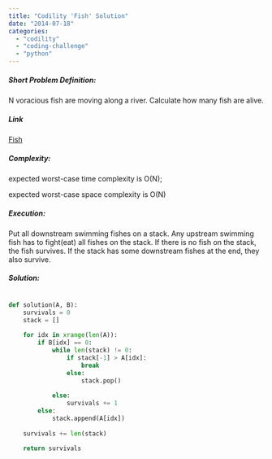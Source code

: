 ```yaml
---
title: "Codility 'Fish' Solution"
date: "2014-07-18"
categories: 
  - "codility"
  - "coding-challenge"
  - "python"
---
```


##### Short Problem Definition:

N voracious fish are moving along a river. Calculate how many fish are alive.

##### Link

[Fish](https://codility.com/demo/take-sample-test/fish)

##### Complexity:

expected worst-case time complexity is O(N);

expected worst-case space complexity is O(N)

##### Execution:

Put all downstream swimming fishes on a stack. Any upstream swimming fish has to fight(eat) all fishes on the stack. If there is no fish on the stack, the fish survives. If the stack has some downstream fishes at the end, they also survive.

##### Solution:

```python

def solution(A, B):
    survivals = 0
    stack = []
    
    for idx in xrange(len(A)):
        if B[idx] == 0:
            while len(stack) != 0:
                if stack[-1] > A[idx]:
                    break
                else:
                    stack.pop()
                        
            else:
                survivals += 1
        else:
            stack.append(A[idx])
            
    survivals += len(stack)
    
    return survivals
```
